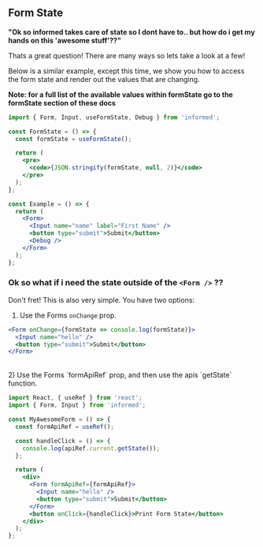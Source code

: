 ## Form State

**"Ok so informed takes care of state so I dont have to.. but how do i get my hands
on this 'awesome stuff'??"**

Thats a great question! There are many ways so lets take a look at a few!

Below is a similar example, except this time, we show you how to access
the form state and render out the values that are changing.

**Note: for a full list of the available values within formState go to the
formState section of these docs**

<!-- STORY -->

```jsx
import { Form, Input, useFormState, Debug } from 'informed';

const FormState = () => {
  const formState = useFormState();

  return (
    <pre>
      <code>{JSON.stringify(formState, null, 2)}</code>
    </pre>
  );
};

const Example = () => {
  return (
    <Form>
      <Input name="name" label="First Name" />
      <button type="submit">Submit</button>
      <Debug />
    </Form>
  );
};
```

### Ok so what if i need the state outside of the `<Form />` ??

Don't fret! This is also very simple. You have two options:

1. Use the Forms `onChange` prop.

```jsx
<Form onChange={formState => console.log(formState)}>
  <Input name="hello" />
  <button type="submit">Submit</button>
</Form>
```

<br/>
2) Use the Forms `formApiRef` prop, and then use the apis `getState` function.

```jsx
import React, { useRef } from 'react';
import { Form, Input } from 'informed';

const MyAwesomeForm = () => {
  const formApiRef = useRef();

  const handleClick = () => {
    console.log(apiRef.current.getState());
  };

  return (
    <div>
      <Form formApiRef={formApiRef}>
        <Input name="hello" />
        <button type="submit">Submit</button>
      </Form>
      <button onClick={handleClick}>Print Form State</button>
    </div>
  );
};
```

<br />
